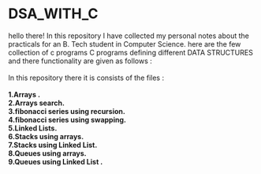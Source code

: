# DSA_WITH_C
 hello there!
In this repository I have collected my personal notes about the practicals for an B. Tech student in Computer Science.
  here are the few collection of c programs
C programs defining different DATA STRUCTURES and there functionality are given as follows : 
<br>
<br>
In this repository there it is consists of the files : <br>
<br><b>1.Arrays .
<b><br>2.Arrays search.
<b><br>3.fibonacci series using recursion. 
<b><br>4.fibonacci series using swapping.
<b><br>5.Linked Lists.
<b><br>6.Stacks using arrays.
<b><br>7.Stacks using Linked List. 
<b><br>8.Queues using arrays. 
<b><br>9.Queues using Linked List .
